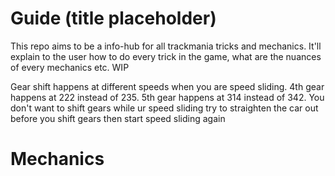 # Guide (title placeholder)
This repo aims to be a info-hub for all trackmania tricks and mechanics. It'll explain to the user how to do every trick in the game, what are the nuances of every mechanics etc. WIP

Gear shift happens at different speeds when you are speed sliding. 4th gear happens at 222 instead of 235. 5th gear happens at 314 instead of 342. You don't want to shift gears while ur speed sliding try to straighten the car out before you shift gears then start speed sliding again

# Mechanics